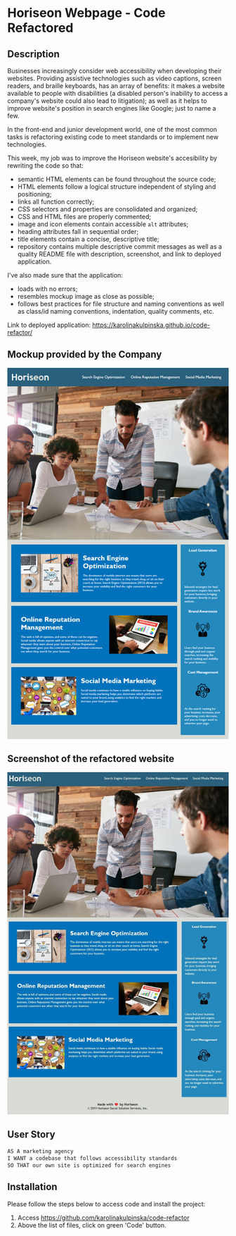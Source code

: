 # Horiseon Webpage - Code Refactored

## Description

Businesses increasingly consider web accessibility when developing their websites. Providing assistive technologies such as video captions, screen readers, and braille keyboards, has an array of benefits: it makes a website available to people with disabilities (a disabled person's inability to access a company's website could also lead to litigation); as well as it helps to improve website's position in search engines like Google; just to name a few.

In the front-end and junior development world, one of the most common tasks is refactoring existing code to meet standards or to implement new technologies.

This week, my job was to improve the Horiseon website's accesibility by rewriting the code so that:
* semantic HTML elements can be found throughout the source code;
* HTML elements follow a logical structure independent of styling and positioning;
* links all function correctly;
* CSS selectors and properties are consolidated and organized;
* CSS and HTML files are properly commented;
* image and icon elements contain accessible `alt` attributes;
* heading attributes fall in sequential order;
* title elements contain a concise, descriptive title;
* repository contains multiple descriptive commit messages as well as a quality README file with description, screenshot, and link to deployed application.

I've also made sure that the application:
* loads with no errors;
* resembles mockup image as close as possible;
* follows best practices for file structure and naming conventions as well as class/id naming conventions, indentation, quality comments, etc.

Link to deployed application: https://karolinakulpinska.github.io/code-refactor/

## Mockup provided by the Company

![alt text](assets/images/01-html-css-git-challenge-demo.png)

## Screenshot of the refactored website

![alt text](assets/images/screenshot.jpg)

## User Story

```
AS A marketing agency
I WANT a codebase that follows accessibility standards
SO THAT our own site is optimized for search engines
```

## Installation

Please follow the steps below to access code and install the project:

1. Access https://github.com/karolinakulpinska/code-refactor
2. Above the list of files, click on green 'Code' button.
